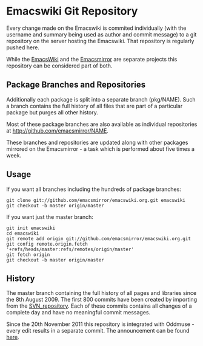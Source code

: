 # Emacswiki Git Repository

Every change made on the Emacswiki is commited individually (with the
username and summary being used as author and commit message) to a git
repository on the server hosting the Emacswiki.  That repository is
regularly pushed here.

While the [EmacsWiki](http://www.emacswiki.org)
and the [Emacsmirror](https://github.com/emacsmirror)
are separate projects this repository can be considered part of both.

## Package Branches and Repositories

Additionally each package is split into a separate branch (pkg/NAME).
Such a branch contains the full history of all files that are part of a
particular package but purges all other history. 

Most of these package branches are also available as individual
repositories at http://github.com/emacsmirror/NAME.

These branches and repositories are updated along with other packages
mirrored on the Emacsmirror - a task which is performed about five
times a week.

## Usage

If you want all branches including the hundreds of package branches:

    git clone git://github.com/emacsmirror/emacswiki.org.git emacswiki
    git checkout -b master origin/master

If you want just the master branch:

    git init emacswiki
    cd emacswiki
    git remote add origin git://github.com/emacsmirror/emacswiki.org.git
    git config remote.origin.fetch '+refs/heads/master:refs/remotes/origin/master'
    git fetch origin
    git checkout -b master origin/master

## History

The master branch containing the full history of all pages and libraries
since the 8th August 2009. The first 800 commits have been created by
importing from the
[SVN_repository](http://www.emacswiki.org/emacs/SVN_repository).
Each of these commits contains all changes of a complete day and have no
meaningful commit messages.

Since the 20th November 2011 this repository is integrated with Oddmuse -
every edit results in a separate commit. The announcement can be found
[here](http://www.emacswiki.org/emacs/2011-11-04).
